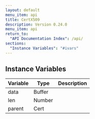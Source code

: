 ```yaml
---
layout: default
menu_item: api
title: CertX509
description: Version 0.24.0
menu_item: api
return_to:
  "API Documentation Index": /api/
sections:
  "Instance Variables": "#ivars"
---
```


## <a name="ivars"></a>Instance Variables

| Variable | Type | Description |
| --- | --- | --- |
| <a name="data"></a>data | Buffer |  |
| <a name="len"></a>len | Number |  |
| <a name="parent"></a>parent | Cert |  |

